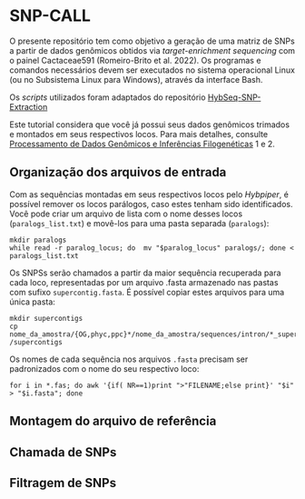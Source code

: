 # SNP-CALL
O presente repositório tem como objetivo a geração de uma matriz de SNPs a partir de dados genômicos obtidos via *target-enrichment sequencing* com o painel Cactaceae591 (Romeiro-Brito et al. 2022). Os programas e comandos necessários devem ser executados no sistema operacional Linux (ou no Subsistema Linux para Windows), através da interface Bash. 

Os *scripts* utilizados foram adaptados do repositório [HybSeq-SNP-Extraction](https://github.com/lindsawi/HybSeq-SNP-Extraction.git)

Este tutorial considera que você já possui seus dados genômicos trimados e montados em seus respectivos locos. Para mais detalhes, consulte [Processamento de Dados Genômicos e Inferências Filogenéticas](https://github.com/juvicat/LAGEVOL_FILOGENIAS.git) 1 e 2. 
## Organização dos arquivos de entrada
Com as sequências montadas em seus respectivos locos pelo *Hybpiper*, é possível remover os locos parálogos, caso estes tenham sido identificados. Você pode criar um arquivo de lista com o nome desses locos (`paralogs_list.txt`) e movê-los para uma pasta separada (`paralogs`):
```
mkdir paralogs
while read -r paralog_locus; do  mv "$paralog_locus" paralogs/; done < paralogs_list.txt
```

Os SNPSs serão chamados a partir da maior sequência recuperada para cada loco, representadas por um arquivo .fasta armazenado nas pastas com sufixo `supercontig.fasta`. É possível copiar estes arquivos para uma única pasta:

```
mkdir supercontigs
cp nome_da_amostra/{OG,phyc,ppc}*/nome_da_amostra/sequences/intron/*_supercontig.fasta /supercontigs
```

Os nomes de cada sequência nos arquivos `.fasta` precisam ser padronizados com o nome do seu respectivo loco:

```
for i in *.fas; do awk '{if( NR==1)print ">"FILENAME;else print}' "$i" > "$i.fasta"; done
```

## Montagem do arquivo de referência

## Chamada de SNPs 

## Filtragem de SNPs 
